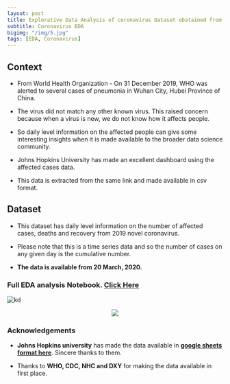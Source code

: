 ```yaml
---
layout: post
title: Explorative Data Analysis of coronavirus Dataset obatained from WHO
subtitle: Coronavirus EDA
bigimg: "/img/5.jpg"
tags: [EDA, Coronavirus]
---
```


## Context


* From World Health Organization - On 31 December 2019, WHO was alerted to several cases of pneumonia in Wuhan City, Hubei Province of China. 
* The virus did not match any other known virus. This raised concern because when a virus is new, we do not know how it affects people.

* So daily level information on the affected people can give some interesting insights when it is made available to the broader data science community.

* Johns Hopkins University has made an excellent dashboard using the affected cases data. 
* This data is extracted from the same link and made available in csv format.

## Dataset

* This dataset has daily level information on the number of affected cases, deaths and recovery from 2019 novel coronavirus. 
* Please note that this is a time series data and so the number of cases on any given day is the cumulative number.

* **The data is available from 20 March, 2020.**



### Full EDA analysis Notebook. [**Click Here**](https://github.com/shadab4150/practice_projects/blob/master/corona_India.ipynb)

![kd](https://i.ibb.co/RN1g5vB/newplot26.png)

<center><img src="https://i.ibb.co/T8gMJt7/indaisq.png"></center>


### Acknowledgements

* **Johns Hopkins university** has made the data available in [**google sheets format here**](https://docs.google.com/spreadsheets/d/1yZv9w9zRKwrGTaR-YzmAqMefw4wMlaXocejdxZaTs6w/htmlview?usp=sharing&sle=true#). Sincere thanks to them.

* Thanks to **WHO, CDC, NHC and DXY** for making the data available in first place.

